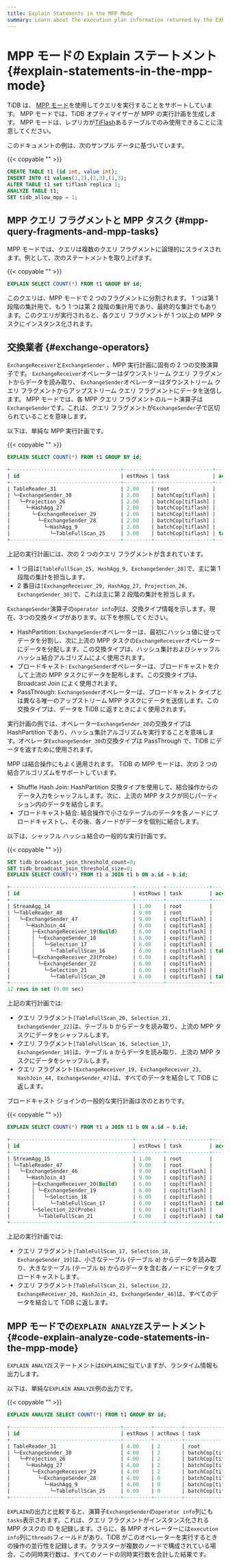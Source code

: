 ```yaml
---
title: Explain Statements in the MPP Mode
summary: Learn about the execution plan information returned by the EXPLAIN statement in TiDB.
---
```


# MPP モードの Explain ステートメント {#explain-statements-in-the-mpp-mode}

TiDB は、 [MPP モード](/tiflash/use-tiflash-mpp-mode.md)を使用してクエリを実行することをサポートしています。 MPP モードでは、TiDB オプティマイザーが MPP の実行計画を生成します。 MPP モードは、レプリカが[TiFlash](/tiflash/tiflash-overview.md)あるテーブルでのみ使用できることに注意してください。

このドキュメントの例は、次のサンプル データに基づいています。

{{< copyable "" >}}

```sql
CREATE TABLE t1 (id int, value int);
INSERT INTO t1 values(1,2),(2,3),(1,3);
ALTER TABLE t1 set tiflash replica 1;
ANALYZE TABLE t1;
SET tidb_allow_mpp = 1;
```

## MPP クエリ フラグメントと MPP タスク {#mpp-query-fragments-and-mpp-tasks}

MPP モードでは、クエリは複数のクエリ フラグメントに論理的にスライスされます。例として、次のステートメントを取り上げます。

{{< copyable "" >}}

```sql
EXPLAIN SELECT COUNT(*) FROM t1 GROUP BY id;
```

このクエリは、MPP モードで 2 つのフラグメントに分割されます。 1 つは第 1 段階の集計用で、もう 1 つは第 2 段階の集計用であり、最終的な集計でもあります。このクエリが実行されると、各クエリ フラグメントが 1 つ以上の MPP タスクにインスタンス化されます。

## 交換業者 {#exchange-operators}

`ExchangeReceiver`と`ExchangeSender` 、MPP 実行計画に固有の 2 つの交換演算子です。 `ExchangeReceiver`オペレーターはダウンストリーム クエリ フラグメントからデータを読み取り、 `ExchangeSender`オペレーターはダウンストリーム クエリ フラグメントからアップストリーム クエリ フラグメントにデータを送信します。 MPP モードでは、各 MPP クエリ フラグメントのルート演算子は`ExchangeSender`です。これは、クエリ フラグメントが`ExchangeSender`子で区切られていることを意味します。

以下は、単純な MPP 実行計画です。

{{< copyable "" >}}

```sql
EXPLAIN SELECT COUNT(*) FROM t1 GROUP BY id;
```

```sql
+------------------------------------+---------+-------------------+---------------+----------------------------------------------------+
| id                                 | estRows | task              | access object | operator info                                      |
+------------------------------------+---------+-------------------+---------------+----------------------------------------------------+
| TableReader_31                     | 2.00    | root              |               | data:ExchangeSender_30                             |
| └─ExchangeSender_30                | 2.00    | batchCop[tiflash] |               | ExchangeType: PassThrough                          |
|   └─Projection_26                  | 2.00    | batchCop[tiflash] |               | Column#4                                           |
|     └─HashAgg_27                   | 2.00    | batchCop[tiflash] |               | group by:test.t1.id, funcs:sum(Column#7)->Column#4 |
|       └─ExchangeReceiver_29        | 2.00    | batchCop[tiflash] |               |                                                    |
|         └─ExchangeSender_28        | 2.00    | batchCop[tiflash] |               | ExchangeType: HashPartition, Hash Cols: test.t1.id |
|           └─HashAgg_9              | 2.00    | batchCop[tiflash] |               | group by:test.t1.id, funcs:count(1)->Column#7      |
|             └─TableFullScan_25     | 3.00    | batchCop[tiflash] | table:t1      | keep order:false                                   |
+------------------------------------+---------+-------------------+---------------+----------------------------------------------------+
```

上記の実行計画には、次の 2 つのクエリ フラグメントが含まれています。

-   1 つ目は`[TableFullScan_25, HashAgg_9, ExchangeSender_28]`で、主に第 1 段階の集計を担当します。
-   2 番目は`[ExchangeReceiver_29, HashAgg_27, Projection_26, ExchangeSender_30]`で、これは主に第 2 段階の集計を担当します。

`ExchangeSender`演算子の`operator info`列は、交換タイプ情報を示します。現在、3つの交換タイプがあります。以下を参照してください。

-   HashPartition: `ExchangeSender`オペレーターは、最初にハッシュ値に従ってデータを分割し、次に上流の MPP タスクの`ExchangeReceiver`オペレーターにデータを分配します。この交換タイプは、ハッシュ集計およびシャッフル ハッシュ結合アルゴリズムによく使用されます。
-   ブロードキャスト: `ExchangeSender`オペレーターは、ブロードキャストを介して上流の MPP タスクにデータを配布します。この交換タイプは、Broadcast Join によく使用されます。
-   PassThrough: `ExchangeSender`オペレーターは、ブロードキャスト タイプとは異なる唯一のアップストリーム MPP タスクにデータを送信します。この交換タイプは、データを TiDB に返すときによく使用されます。

実行計画の例では、オペレーター`ExchangeSender_28`の交換タイプは HashPartition であり、ハッシュ集計アルゴリズムを実行することを意味します。オペレータ`ExchangeSender_30`の交換タイプは PassThrough で、TiDB にデータを返すために使用されます。

MPP は結合操作にもよく適用されます。 TiDB の MPP モードは、次の 2 つの結合アルゴリズムをサポートしています。

-   Shuffle Hash Join: HashPartition 交換タイプを使用して、結合操作からのデータ入力をシャッフルします。次に、上流の MPP タスクが同じパーティション内のデータを結合します。
-   ブロードキャスト結合: 結合操作で小さなテーブルのデータを各ノードにブロードキャストし、その後、各ノードがデータを個別に結合します。

以下は、シャッフル ハッシュ結合の一般的な実行計画です。

{{< copyable "" >}}

```sql
SET tidb_broadcast_join_threshold_count=0;
SET tidb_broadcast_join_threshold_size=0;
EXPLAIN SELECT COUNT(*) FROM t1 a JOIN t1 b ON a.id = b.id;
```

```sql
+----------------------------------------+---------+--------------+---------------+----------------------------------------------------+
| id                                     | estRows | task         | access object | operator info                                      |
+----------------------------------------+---------+--------------+---------------+----------------------------------------------------+
| StreamAgg_14                           | 1.00    | root         |               | funcs:count(1)->Column#7                           |
| └─TableReader_48                       | 9.00    | root         |               | data:ExchangeSender_47                             |
|   └─ExchangeSender_47                  | 9.00    | cop[tiflash] |               | ExchangeType: PassThrough                          |
|     └─HashJoin_44                      | 9.00    | cop[tiflash] |               | inner join, equal:[eq(test.t1.id, test.t1.id)]     |
|       ├─ExchangeReceiver_19(Build)     | 6.00    | cop[tiflash] |               |                                                    |
|       │ └─ExchangeSender_18            | 6.00    | cop[tiflash] |               | ExchangeType: HashPartition, Hash Cols: test.t1.id |
|       │   └─Selection_17               | 6.00    | cop[tiflash] |               | not(isnull(test.t1.id))                            |
|       │     └─TableFullScan_16         | 6.00    | cop[tiflash] | table:a       | keep order:false                                   |
|       └─ExchangeReceiver_23(Probe)     | 6.00    | cop[tiflash] |               |                                                    |
|         └─ExchangeSender_22            | 6.00    | cop[tiflash] |               | ExchangeType: HashPartition, Hash Cols: test.t1.id |
|           └─Selection_21               | 6.00    | cop[tiflash] |               | not(isnull(test.t1.id))                            |
|             └─TableFullScan_20         | 6.00    | cop[tiflash] | table:b       | keep order:false                                   |
+----------------------------------------+---------+--------------+---------------+----------------------------------------------------+
12 rows in set (0.00 sec)
```

上記の実行計画では:

-   クエリ フラグメント`[TableFullScan_20, Selection_21, ExchangeSender_22]`は、テーブル b からデータを読み取り、上流の MPP タスクにデータをシャッフルします。
-   クエリ フラグメント`[TableFullScan_16, Selection_17, ExchangeSender_18]`は、テーブル a からデータを読み取り、上流の MPP タスクにデータをシャッフルします。
-   クエリ フラグメント`[ExchangeReceiver_19, ExchangeReceiver_23, HashJoin_44, ExchangeSender_47]`は、すべてのデータを結合して TiDB に返します。

ブロードキャスト ジョインの一般的な実行計画は次のとおりです。

{{< copyable "" >}}

```sql
EXPLAIN SELECT COUNT(*) FROM t1 a JOIN t1 b ON a.id = b.id;
```

```sql
+----------------------------------------+---------+--------------+---------------+------------------------------------------------+
| id                                     | estRows | task         | access object | operator info                                  |
+----------------------------------------+---------+--------------+---------------+------------------------------------------------+
| StreamAgg_15                           | 1.00    | root         |               | funcs:count(1)->Column#7                       |
| └─TableReader_47                       | 9.00    | root         |               | data:ExchangeSender_46                         |
|   └─ExchangeSender_46                  | 9.00    | cop[tiflash] |               | ExchangeType: PassThrough                      |
|     └─HashJoin_43                      | 9.00    | cop[tiflash] |               | inner join, equal:[eq(test.t1.id, test.t1.id)] |
|       ├─ExchangeReceiver_20(Build)     | 6.00    | cop[tiflash] |               |                                                |
|       │ └─ExchangeSender_19            | 6.00    | cop[tiflash] |               | ExchangeType: Broadcast                        |
|       │   └─Selection_18               | 6.00    | cop[tiflash] |               | not(isnull(test.t1.id))                        |
|       │     └─TableFullScan_17         | 6.00    | cop[tiflash] | table:a       | keep order:false                               |
|       └─Selection_22(Probe)            | 6.00    | cop[tiflash] |               | not(isnull(test.t1.id))                        |
|         └─TableFullScan_21             | 6.00    | cop[tiflash] | table:b       | keep order:false                               |
+----------------------------------------+---------+--------------+---------------+------------------------------------------------+
```

上記の実行計画では:

-   クエリ フラグメント`[TableFullScan_17, Selection_18, ExchangeSender_19]`は、小さなテーブル (テーブル a) からデータを読み取り、大きなテーブル (テーブル b) からのデータを含む各ノードにデータをブロードキャストします。
-   クエリ フラグメント`[TableFullScan_21, Selection_22, ExchangeReceiver_20, HashJoin_43, ExchangeSender_46]`は、すべてのデータを結合して TiDB に返します。

## MPP モードでの<code>EXPLAIN ANALYZE</code>ステートメント {#code-explain-analyze-code-statements-in-the-mpp-mode}

`EXPLAIN ANALYZE`ステートメントは`EXPLAIN`に似ていますが、ランタイム情報も出力します。

以下は、単純な`EXPLAIN ANALYZE`例の出力です。

{{< copyable "" >}}

```sql
EXPLAIN ANALYZE SELECT COUNT(*) FROM t1 GROUP BY id;
```

```sql
+------------------------------------+---------+---------+-------------------+---------------+---------------------------------------------------------------------------------------------------+----------------------------------------------------------------+--------+------+
| id                                 | estRows | actRows | task              | access object | execution info                                                                                    | operator info                                                  | memory | disk |
+------------------------------------+---------+---------+-------------------+---------------+---------------------------------------------------------------------------------------------------+----------------------------------------------------------------+--------+------+
| TableReader_31                     | 4.00    | 2       | root              |               | time:44.5ms, loops:2, cop_task: {num: 1, max: 0s, proc_keys: 0, copr_cache_hit_ratio: 0.00}       | data:ExchangeSender_30                                         | N/A    | N/A  |
| └─ExchangeSender_30                | 4.00    | 2       | batchCop[tiflash] |               | tiflash_task:{time:16.5ms, loops:1, threads:1}                                                    | ExchangeType: PassThrough, tasks: [2, 3, 4]                    | N/A    | N/A  |
|   └─Projection_26                  | 4.00    | 2       | batchCop[tiflash] |               | tiflash_task:{time:16.5ms, loops:1, threads:1}                                                    | Column#4                                                       | N/A    | N/A  |
|     └─HashAgg_27                   | 4.00    | 2       | batchCop[tiflash] |               | tiflash_task:{time:16.5ms, loops:1, threads:1}                                                    | group by:test.t1.id, funcs:sum(Column#7)->Column#4             | N/A    | N/A  |
|       └─ExchangeReceiver_29        | 4.00    | 2       | batchCop[tiflash] |               | tiflash_task:{time:14.5ms, loops:1, threads:20}                                                   |                                                                | N/A    | N/A  |
|         └─ExchangeSender_28        | 4.00    | 0       | batchCop[tiflash] |               | tiflash_task:{time:9.49ms, loops:0, threads:0}                                                    | ExchangeType: HashPartition, Hash Cols: test.t1.id, tasks: [1] | N/A    | N/A  |
|           └─HashAgg_9              | 4.00    | 0       | batchCop[tiflash] |               | tiflash_task:{time:9.49ms, loops:0, threads:0}                                                    | group by:test.t1.id, funcs:count(1)->Column#7                  | N/A    | N/A  |
|             └─TableFullScan_25     | 6.00    | 0       | batchCop[tiflash] | table:t1      | tiflash_task:{time:9.49ms, loops:0, threads:0}, tiflash_scan:{dtfile:{total_scanned_packs:1,...}} | keep order:false                                               | N/A    | N/A  |
+------------------------------------+---------+---------+-------------------+---------------+---------------------------------------------------------------------------------------------------+----------------------------------------------------------------+--------+------+
```

`EXPLAIN`の出力と比較すると、演算子`ExchangeSender`の`operator info`列にも`tasks`表示されます。これは、クエリ フラグメントがインスタンス化される MPP タスクの ID を記録します。さらに、各 MPP オペレーターには`execution info`列に`threads`フィールドがあり、TiDB がこのオペレーターを実行するときの操作の並行性を記録します。クラスターが複数のノードで構成されている場合、この同時実行数は、すべてのノードの同時実行数を合計した結果です。
